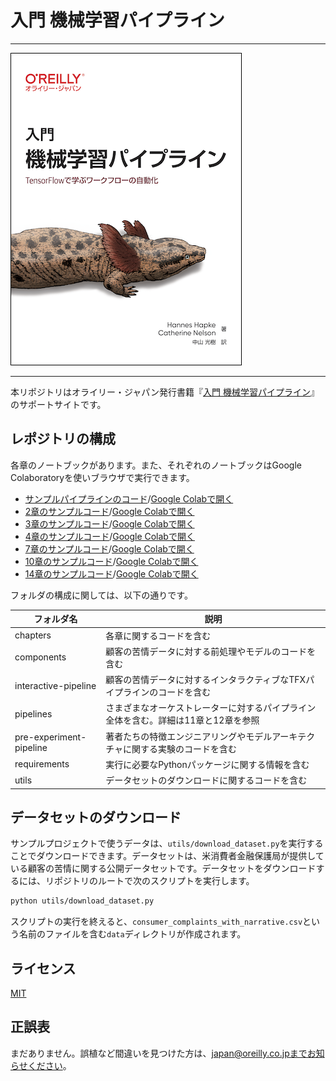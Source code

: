 # 入門 機械学習パイプライン

---

![表紙](building-ml-pipelines-ja.png)

---

本リポジトリはオライリー・ジャパン発行書籍『[入門 機械学習パイプライン](https://www.oreilly.co.jp/books/9784873119519/)』のサポートサイトです。

## レポジトリの構成

各章のノートブックがあります。また、それぞれのノートブックはGoogle Colaboratoryを使いブラウザで実行できます。

- [サンプルパイプラインのコード](https://github.com/oreilly-japan/building-ml-pipelines-ja/blob/master/interactive-pipeline/interactive_pipeline.ipynb)/[Google Colabで開く](https://colab.research.google.com/drive/1Yy9QdVD7xHjCaYezOm3vhCsKZjWs8vik?usp=sharing)
- [2章のサンプルコード](https://github.com/oreilly-japan/building-ml-pipelines-ja/blob/master/chapters/intro_tfx/Apache_beam_example_notebook.ipynb)/[Google Colabで開く](https://colab.research.google.com/drive/1VbYmZRrt-68LwMZzlr_Ielllskj8ag7h?usp=sharing)
- [3章のサンプルコード](https://github.com/oreilly-japan/building-ml-pipelines-ja/blob/master/chapters/data_ingestion/data_ingestion.ipynb)/[Google Colabで開く](https://colab.research.google.com/drive/1z0ymuyD3FL6WXbqbdQuZYRZPJaFvy6gz?usp=sharing)
- [4章のサンプルコード](https://github.com/oreilly-japan/building-ml-pipelines-ja/blob/master/chapters/data_validation/data_validation.ipynb)/[Google Colabで開く](https://colab.research.google.com/drive/1PoEXmZztor8oehh03UqYrj51jJcxYQjE?usp=sharing)
- [7章のサンプルコード](https://github.com/oreilly-japan/building-ml-pipelines-ja/blob/master/chapters/model_analysis/model_analysis.ipynb)/[Google Colabで開く](https://colab.research.google.com/drive/1ai4dV75JZKto4FAABrhwemThIQ7nMgx7?usp=sharing)
- [10章のサンプルコード](https://github.com/oreilly-japan/building-ml-pipelines-ja/blob/master/chapters/adv_tfx/Custom_TFX_Components.ipynb)/[Google Colabで開く](https://colab.research.google.com/drive/1VUfmS_fti2wHurq6phBINuVjD889CMwA?usp=sharing)
- [14章のサンプルコード](https://github.com/oreilly-japan/building-ml-pipelines-ja/blob/master/chapters/data_privacy/differential_privacy.ipynb)/[Google Colabで開く](https://colab.research.google.com/drive/1g5_10KM0gDzZuxRKu0nfd4pVTsN-f2nA?usp=sharing)

フォルダの構成に関しては、以下の通りです。

| フォルダ名                   | 説明                                          |
| ----------------------- | ------------------------------------------- |
| chapters                | 各章に関するコードを含む                                |
| components              | 顧客の苦情データに対する前処理やモデルのコードを含む                  |
| interactive-pipeline    | 顧客の苦情データに対するインタラクティブなTFXパイプラインのコードを含む       |
| pipelines               | さまざまなオーケストレーターに対するパイプライン全体を含む。詳細は11章と12章を参照 |
| pre-experiment-pipeline | 著者たちの特徴エンジニアリングやモデルアーキテクチャに関する実験のコードを含む     |
| requirements            | 実行に必要なPythonパッケージに関する情報を含む                  |
| utils                   | データセットのダウンロードに関するコードを含む                     |

## データセットのダウンロード

サンプルプロジェクトで使うデータは、`utils/download_dataset.py`を実行することでダウンロードできます。データセットは、米消費者金融保護局が提供している顧客の苦情に関する公開データセットです。データセットをダウンロードするには、リポジトリのルートで次のスクリプトを実行します。

```bash
python utils/download_dataset.py
```

スクリプトの実行を終えると、`consumer_complaints_with_narrative.csv`という名前のファイルを含む`data`ディレクトリが作成されます。

## ライセンス

[MIT](https://github.com/oreilly-japan/building-ml-pipelines-ja/blob/master/LICENSE)

## 正誤表

まだありません。誤植など間違いを見つけた方は、japan@oreilly.co.jpまでお知らせください。
